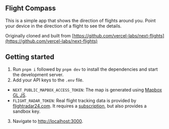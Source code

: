 ## Flight Compass

This is a simple app that shows the direction of flights around you. Point your device in the direction of a flight to see the details.

Originally cloned and built from [https://github.com/vercel-labs/next-flights](https://github.com/vercel-labs/next-flights)

## Getting started

1. Run `pnpm i` followed by `pnpm dev` to install the dependencies and start the development server.
2. Add your API keys to the `.env` file.

- `NEXT_PUBLIC_MAPBOX_ACCESS_TOKEN`: The map is generated using [Mapbox GL JS](https://docs.mapbox.com/mapbox-gl-js/api/).
- `FLIGHT_RADAR_TOKEN`: Real flight tracking data is provided by [flightradar24.com](https://www.flightradar24.com/). It requires a [subscription](https://fr24api.flightradar24.com/subscriptions-and-credits), but also provides a sandbox key.

3. Navigate to [http://localhost:3000](http://localhost:3000).
